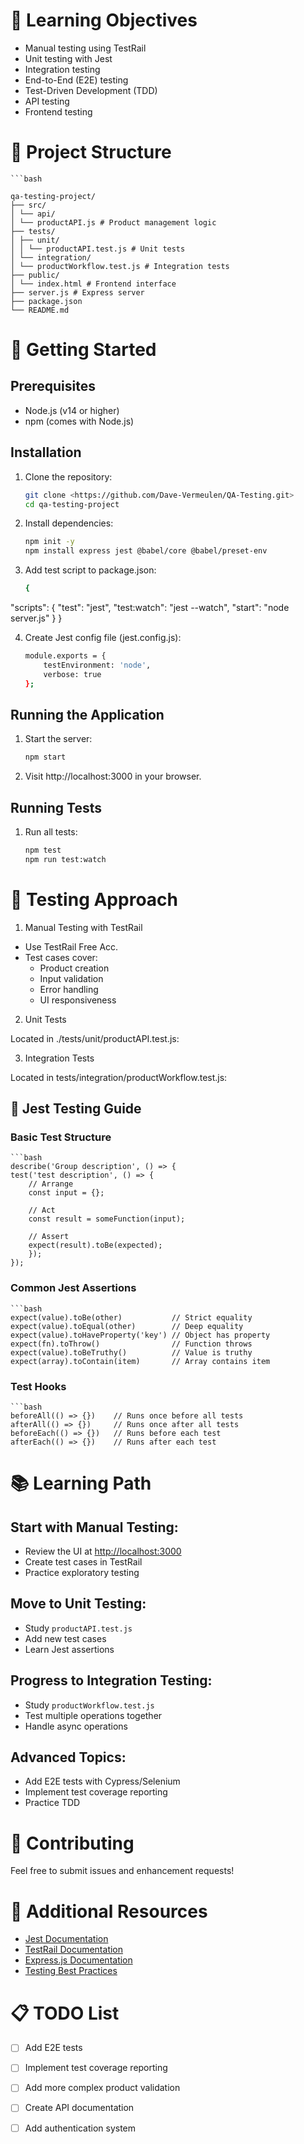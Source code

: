 # 🎯 Learning Objectives

- Manual testing using TestRail
- Unit testing with Jest
- Integration testing
- End-to-End (E2E) testing
- Test-Driven Development (TDD)
- API testing
- Frontend testing

# 📁 Project Structure

    ```bash

    qa-testing-project/
    ├── src/
    │ └── api/
    │ └── productAPI.js # Product management logic
    ├── tests/
    │ ├── unit/
    │ │ └── productAPI.test.js # Unit tests
    │ └── integration/
    │ └── productWorkflow.test.js # Integration tests
    ├── public/
    │ └── index.html # Frontend interface
    ├── server.js # Express server
    ├── package.json
    └── README.md


# 🚀 Getting Started

## Prerequisites

- Node.js (v14 or higher)
- npm (comes with Node.js)

## Installation

1. Clone the repository:

   ```bash
   git clone <https://github.com/Dave-Vermeulen/QA-Testing.git>
   cd qa-testing-project

2. Install dependencies:

    ```bash
    npm init -y
    npm install express jest @babel/core @babel/preset-env

3. Add test script to package.json:

    ```bash
    {
  "scripts": {
    "test": "jest",
    "test:watch": "jest --watch",
    "start": "node server.js"
       }
    }

4. Create Jest config file (jest.config.js):
    
    ```bash
    module.exports = {
        testEnvironment: 'node',
        verbose: true
    };

## Running the Application

1. Start the server:
    ```bash
    npm start

2. Visit http://localhost:3000 in your browser.

## Running Tests

1. Run all tests:
    ```bash
    npm test
    npm run test:watch 

# 📝 Testing Approach

1. Manual Testing with TestRail

- Use TestRail Free Acc.
- Test cases cover:
    - Product creation
    - Input validation
    - Error handling
    - UI responsiveness

2. Unit Tests

Located in ./tests/unit/productAPI.test.js:

3. Integration Tests

Located in tests/integration/productWorkflow.test.js:

## 🧪 Jest Testing Guide

### Basic Test Structure
    ```bash
    describe('Group description', () => {
    test('test description', () => {
        // Arrange
        const input = {};
        
        // Act
        const result = someFunction(input);
        
        // Assert
        expect(result).toBe(expected);
        });
    });

### Common Jest Assertions
    
    ```bash
    expect(value).toBe(other)           // Strict equality
    expect(value).toEqual(other)        // Deep equality
    expect(value).toHaveProperty('key') // Object has property
    expect(fn).toThrow()                // Function throws
    expect(value).toBeTruthy()          // Value is truthy
    expect(array).toContain(item)       // Array contains item

### Test Hooks

    ```bash
    beforeAll(() => {})    // Runs once before all tests
    afterAll(() => {})     // Runs once after all tests
    beforeEach(() => {})   // Runs before each test
    afterEach(() => {})    // Runs after each test

# 📚 Learning Path

## Start with Manual Testing:

- Review the UI at [http://localhost:3000](http://localhost:3000)
- Create test cases in TestRail
- Practice exploratory testing

## Move to Unit Testing:

- Study `productAPI.test.js`
- Add new test cases
- Learn Jest assertions

## Progress to Integration Testing:

- Study `productWorkflow.test.js`
- Test multiple operations together
- Handle async operations

## Advanced Topics:

- Add E2E tests with Cypress/Selenium
- Implement test coverage reporting
- Practice TDD

# 🤝 Contributing

Feel free to submit issues and enhancement requests!

# 📖 Additional Resources

- [Jest Documentation](https://jestjs.io/docs/getting-started)
- [TestRail Documentation](https://docs.gurock.com/testrail-userguide/start)
- [Express.js Documentation](https://expressjs.com/)
- [Testing Best Practices](https://martinfowler.com/articles/practical-test-pyramid.html)

# 📋 TODO List
- [ ] Add E2E tests
- [ ] Implement test coverage reporting
- [ ] Add more complex product validation
- [ ] Create API documentation
- [ ] Add authentication system

